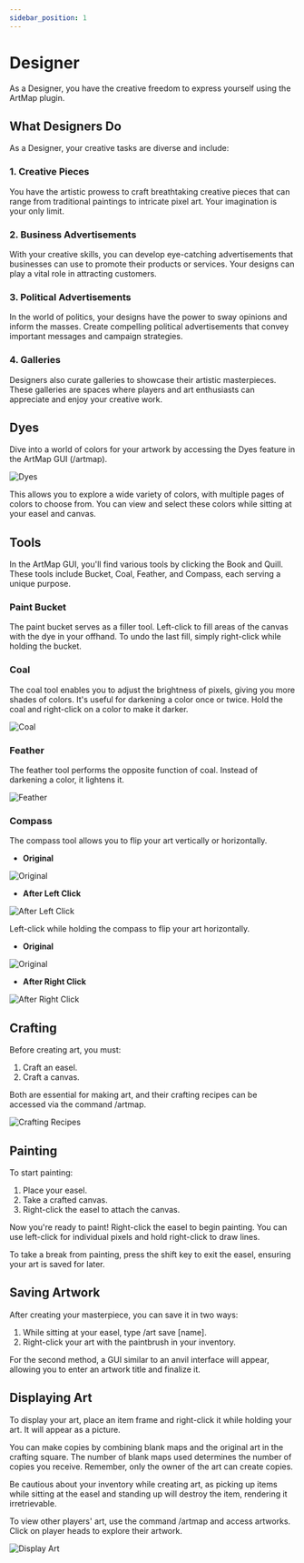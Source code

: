 ```yaml
---
sidebar_position: 1
---
```


# Designer

As a Designer, you have the creative freedom to express yourself using the ArtMap plugin.

## What Designers Do

As a Designer, your creative tasks are diverse and include:

### 1. Creative Pieces

You have the artistic prowess to craft breathtaking creative pieces that can range from traditional paintings to intricate pixel art. Your imagination is your only limit.

### 2. Business Advertisements

With your creative skills, you can develop eye-catching advertisements that businesses can use to promote their products or services. Your designs can play a vital role in attracting customers.

### 3. Political Advertisements

In the world of politics, your designs have the power to sway opinions and inform the masses. Create compelling political advertisements that convey important messages and campaign strategies.

### 4. Galleries

Designers also curate galleries to showcase their artistic masterpieces. These galleries are spaces where players and art enthusiasts can appreciate and enjoy your creative work.

## Dyes

Dive into a world of colors for your artwork by accessing the Dyes feature in the ArtMap GUI (/artmap).

![Dyes](https://cdn.discordapp.com/attachments/838356841217916989/1165580007364636722/1690549765382-png.png?ex=65475df9&is=6534e8f9&hm=4b905dd9c535779f1d6260fd8c7faab39945edababbdda8119d46dbc7968bddc&)

This allows you to explore a wide variety of colors, with multiple pages of colors to choose from. You can view and select these colors while sitting at your easel and canvas.

## Tools

In the ArtMap GUI, you'll find various tools by clicking the Book and Quill. These tools include Bucket, Coal, Feather, and Compass, each serving a unique purpose.

### Paint Bucket

The paint bucket serves as a filler tool. Left-click to fill areas of the canvas with the dye in your offhand. To undo the last fill, simply right-click while holding the bucket.

### Coal

The coal tool enables you to adjust the brightness of pixels, giving you more shades of colors. It's useful for darkening a color once or twice. Hold the coal and right-click on a color to make it darker.

![Coal](https://cdn.discordapp.com/attachments/838356841217916989/1165580047621558272/1690550147817-png.png?ex=65475e02&is=6534e902&hm=22b2a8d5bf6a5921a0980055975d49240f69a28ea38cea88417687fdc1792dd3&)

### Feather

The feather tool performs the opposite function of coal. Instead of darkening a color, it lightens it.

![Feather](https://cdn.discordapp.com/attachments/838356841217916989/1165580062742024202/1690550158034-png.png?ex=65475e06&is=6534e906&hm=b0b68ea3355c6e94447a5dfbe35cd693fb3629070dd645e8a454fb2461de71e3&)

### Compass

The compass tool allows you to flip your art vertically or horizontally.

- **Original**

![Original](https://cdn.discordapp.com/attachments/838356841217916989/1165580078307098655/1690550189821-png.png?ex=65475e0a&is=6534e90a&hm=64784e840e5be61e25d4512887d01578e9372db0fe47a34ebab7b7b47fc59e46&)

- **After Left Click**

![After Left Click](https://cdn.discordapp.com/attachments/838356841217916989/1165580092378976296/1690550195537-png.png?ex=65475e0d&is=6534e90d&hm=26b365dc8a61868047949e713c30f5614ef563b2d3c5aad9442212eadda2d8dc&)

Left-click while holding the compass to flip your art horizontally.

- **Original**

![Original](https://cdn.discordapp.com/attachments/838356841217916989/1165580104538263582/1690550251293-png.png?ex=65475e10&is=6534e910&hm=a71333fb96c7e2fb23e0bacf2074f70ed5f1eb3283c081db78bcea427f15a402&)

- **After Right Click**

![After Right Click](https://cdn.discordapp.com/attachments/838356841217916989/1165580117955858442/1690550255631-png.png?ex=65475e13&is=6534e913&hm=8add280de90d47668cad1224abe19c6843ade5447402089183dd70cbfa4eadee&)

## Crafting

Before creating art, you must:

1. Craft an easel.
2. Craft a canvas.

Both are essential for making art, and their crafting recipes can be accessed via the command /artmap.

![Crafting Recipes](https://cdn.discordapp.com/attachments/838356841217916989/1165580136532418600/1690550339855-png.png?ex=65475e17&is=6534e917&hm=6d48ee24864d31efa4ec4eb1ac476aa80b461cf68bfafe92164c99622c24bb65&)

## Painting

To start painting:

1. Place your easel.
2. Take a crafted canvas.
3. Right-click the easel to attach the canvas.

Now you're ready to paint! Right-click the easel to begin painting. You can use left-click for individual pixels and hold right-click to draw lines.

To take a break from painting, press the shift key to exit the easel, ensuring your art is saved for later.

## Saving Artwork

After creating your masterpiece, you can save it in two ways:

1. While sitting at your easel, type /art save [name].
2. Right-click your art with the paintbrush in your inventory.

For the second method, a GUI similar to an anvil interface will appear, allowing you to enter an artwork title and finalize it.

## Displaying Art

To display your art, place an item frame and right-click it while holding your art. It will appear as a picture.

You can make copies by combining blank maps and the original art in the crafting square. The number of blank maps used determines the number of copies you receive. Remember, only the owner of the art can create copies.

Be cautious about your inventory while creating art, as picking up items while sitting at the easel and standing up will destroy the item, rendering it irretrievable.

To view other players' art, use the command /artmap and access artworks. Click on player heads to explore their artwork.

![Display Art](https://cdn.discordapp.com/attachments/838356841217916989/1165580181432455238/1690550752899-png.png?ex=65475e22&is=6534e922&hm=a2f7470de9b73bcc72f220a3a7ad0e8b1f228d75bb39bf1113c35f6c088eadeb&)
